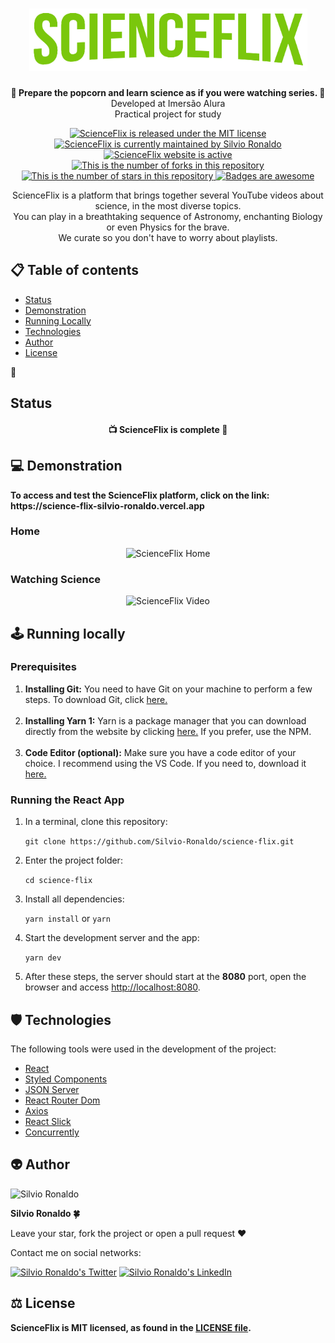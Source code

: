 <h1 align="center">
  <img src="./src/assets/logoScienceFlixGreen.png" alt="ScienceFlix Logo" height=100 />
</h1>

<p align="center"><strong>🧬 Prepare the popcorn and learn science as if you were watching series. 🍿</strong></br>Developed at Imersão Alura</br>Practical project for study<p>

<p align="center">
  <a href="./LICENSE">
    <img src="https://img.shields.io/badge/license-MIT-blue" alt="ScienceFlix is released under the MIT license" />
  </a>
  <a href="https://GitHub.com/Silvio-Ronaldo/science-flix/graphs/commit-activity">
    <img src="https://img.shields.io/badge/Maintained%3F-yes-brightgreen" alt="ScienceFlix is currently maintained by Silvio Ronaldo" />
  </a>
  <a href="https://science-flix-silvio-ronaldo.vercel.app">
    <img src="https://img.shields.io/badge/website-up-brightgreen" alt="ScienceFlix website is active" />
  </a>
  <a href="https://GitHub.com/Silvio-Ronaldo/science-flix/network/">
    <img src="https://img.shields.io/github/forks/Silvio-Ronaldo/science-flix?style=social" alt="This is the number of forks in this repository" />
  </a>
  <a href="https://GitHub.com/Silvio-Ronaldo/science-flix/stargazers/">
    <img src="https://img.shields.io/github/stars/Silvio-Ronaldo/science-flix?style=social" alt="This is the number of stars in this repository" />
  </a>
  <a href="https://github.com/Naereen/badges">
    <img src="https://img.shields.io/badge/badge-awesome-brightgreen" alt="Badges are awesome" />
  </a>
</p>

<p align="center">ScienceFlix is a platform that brings together several YouTube videos about science, in the most diverse topics.</br>
You can play in a breathtaking sequence of Astronomy, enchanting Biology or even Physics for the brave.</br>
We curate so you don't have to worry about playlists.</p>


<h2>
  📋 Table of contents
</h2>
<ul>
  <li><a href="./README.md#Status">Status</a></li>
  <li><a href="./README.md#Demonstration">Demonstration</a></li>
  <li><a href="./README.md#Running-Locally">Running Locally</a></li>
  <li><a href="./README.md#Technologies">Technologies</a></li>
  <li><a href="./README.md#Author">Author</a></li>
  <li><a href="./README.md#License">License</a></li>
</ul>

<p>📌
<h2>Status</h2></p>
<h4 align="center">📺 ScienceFlix is complete 🚀</h4>


<h2>💻 Demonstration</h2>
<p>
  <strong>To access and test the ScienceFlix platform, click on the link: https://science-flix-silvio-ronaldo.vercel.app</strong>
</p>

<h3>Home</h3>
  <p align="center">
    <img src="./assets/home.gif" alt="ScienceFlix Home" />
  </p>

<h3>Watching Science</h3>
  <p align="center">
    <img src="./assets/watch-science.gif" alt="ScienceFlix Video" />
  </p>
  

<h2>🕹️ Running locally</h2>
<h3>Prerequisites</h3>
<ol>
  <li><strong>Installing Git:</strong> You need to have Git on your machine to perform a few steps. To download Git, click <a href="https://git-scm.com/downloads">here.</a></li></br>
  <li><strong>Installing Yarn 1:</strong> Yarn is a package manager that you can download directly from the website by clicking <a href="https://classic.yarnpkg.com/en/docs/install#windows-stable">here.</a> If you prefer, use the NPM.</li></br>
  <li><strong>Code Editor (optional):</strong> Make sure you have a code editor of your choice. I recommend using the VS Code. If you need to, download it <a href="https://code.visualstudio.com/Download">here.</a></li>
</ol>

<h3>Running the React App</h3>
<ol>
  <li>In a terminal, clone this repository:
    <p><code>git clone https://github.com/Silvio-Ronaldo/science-flix.git</code></p>
  </li>
  <li>Enter the project folder:
    <p><code>cd science-flix</code></p>
  </li>
  <li>Install all dependencies:
    <p><code>yarn install</code> or <code>yarn</code></p>
  </li>
  <li>Start the development server and the app:
    <p><code>yarn dev</code></p>
  </li>
  <li>After these steps, the server should start at the <strong>8080</strong> port, open the browser and access <a href="http://localhost:8080">http://localhost:8080</a>.</li>
</ol>


<h2>🛡️ Technologies</h2>
<p>The following tools were used in the development of the project: </p>

<ul>
  <li><a href="https://pt-br.reactjs.org">React</a></li>
  <li><a href="https://styled-components.com">Styled Components</a></li>
  <li><a href="https://github.com/typicode/json-server">JSON Server</a></li>
  <li><a href="https://reactrouter.com/web/guides/quick-start">React Router Dom</a></li>
  <li><a href="https://github.com/axios/axios">Axios</a></li>
  <li><a href="https://react-slick.neostack.com">React Slick</a></li>
  <li><a href="https://github.com/kimmobrunfeldt/concurrently">Concurrently</a></li>
</ul>


<h2>👽 Author</h2>
<p>
  <img src="https://avatars.githubusercontent.com/u/48893927?v=4" alt="Silvio Ronaldo" height=80 width=80 />
</p>
<p><strong>Silvio Ronaldo 🍀</strong></p>
<p>Leave your star, fork the project or open a pull request ❤️</p>
<p>Contact me on social networks: </p>
<p><a href="https://twitter.com/sivirinoo"><img src="https://img.shields.io/twitter/follow/sivirinoo?style=social" alt="Silvio Ronaldo's Twitter" /></a>
<a href="https://br.linkedin.com/in/silvio-ronaldo77"><img src="https://img.shields.io/badge/-Silvio-blue?style=flat&logo=Linkedin&logoColor=white" alt="Silvio Ronaldo's LinkedIn" /></a></p>


<h2>⚖️ License</h2>
<p><strong>ScienceFlix is MIT licensed, as found in the <a href="./LICENSE">LICENSE file</a>.</strong></p>
  
  
  
  
  















